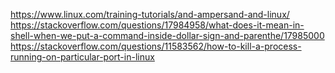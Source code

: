https://www.linux.com/training-tutorials/and-ampersand-and-linux/
https://stackoverflow.com/questions/17984958/what-does-it-mean-in-shell-when-we-put-a-command-inside-dollar-sign-and-parenthe/17985000
https://stackoverflow.com/questions/11583562/how-to-kill-a-process-running-on-particular-port-in-linux